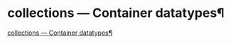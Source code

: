 # collections — Container datatypes¶

[collections — Container datatypes¶](https://docs.python.org/3.7/library/collections.html)